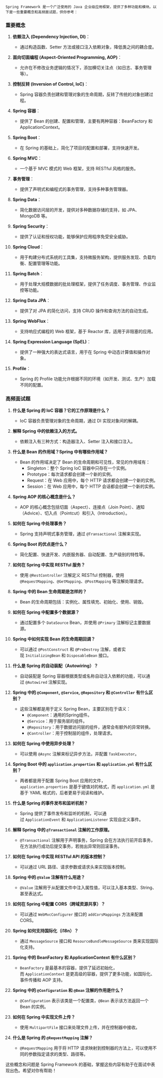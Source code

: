 	Spring Framework 是一个广泛使用的 Java 企业级应用框架，提供了多种功能和模块。以下是一些重要概念和高频面试题，供你参考：

### 重要概念

1. **依赖注入 (Dependency Injection, DI)**：
   - 通过构造函数、Setter 方法或接口注入依赖对象，降低类之间的耦合度。

2. **面向切面编程 (Aspect-Oriented Programming, AOP)**：
   - 允许在不修改业务逻辑的情况下，添加横切关注点（如日志、事务管理等）。

3. **控制反转 (Inversion of Control, IoC)**：
   - Spring 容器负责创建和管理对象的生命周期，反转了传统的对象创建过程。

4. **Spring 容器**：
   - 提供了 Bean 的创建、配置和管理，主要有两种容器：BeanFactory 和 ApplicationContext。

5. **Spring Boot**：
   - 在 Spring 的基础上，简化了项目的配置和部署，支持快速开发。

6. **Spring MVC**：
   - 一个基于 MVC 模式的 Web 框架，支持 RESTful 风格的服务。

7. **事务管理**：
   - 提供了声明式和编程式的事务管理，支持多种事务管理器。

8. **Spring Data**：
   - 简化数据访问层的开发，提供对多种数据存储的支持，如 JPA、MongoDB 等。
     
9. **Spring Security**：
    
    - 提供了认证和授权功能，能够保护应用程序免受安全威胁。
10. **Spring Cloud**：
    
    - 用于构建分布式系统的工具集，支持微服务架构，提供服务发现、负载均衡、配置管理等功能。
11. **Spring Batch**：
    
    - 用于处理大规模数据的批处理框架，提供了任务调度、事务管理、作业监控等功能。
12. **Spring Data JPA**：
    
    - 提供了对 JPA 的简化访问，支持 CRUD 操作和查询方法的自动生成。
13. **Spring WebFlux**：
    
    - 支持响应式编程的 Web 框架，基于 Reactor 库，适用于非阻塞的应用。
14. **Spring Expression Language (SpEL)**：
    
    - 提供了一种强大的表达式语言，用于在 Spring 中动态计算值和操作对象。
15. **Profile**：
    
    - Spring 的 Profile 功能允许根据不同的环境（如开发、测试、生产）加载不同的配置。

### 高频面试题

1. **什么是 Spring 的 IoC 容器？它的工作原理是什么？**
   - IoC 容器负责管理对象的生命周期，通过 DI 实现对象间的解耦。

2. **解释 Spring 中的依赖注入的方式。**
   - 依赖注入有三种方式：构造器注入、Setter 注入和接口注入。

3. **什么是 Bean 的作用域？Spring 中有哪些作用域？**
   - Bean 的作用域决定了 Bean 的生命周期和可见性，常见的作用域有：
     - Singleton：整个 Spring IoC 容器中只存在一个实例。
     - Prototype：每次请求都会创建一个新的实例。
     - Request：在 Web 应用中，每个 HTTP 请求都会创建一个新的实例。
     - Session：在 Web 应用中，每个 HTTP 会话都会创建一个新的实例。

4. **Spring AOP 的核心概念是什么？**
   - AOP 的核心概念包括切面（Aspect）、连接点（Join Point）、通知（Advice）、切入点（Pointcut）和引入（Introduction）。

5. **如何在 Spring 中处理事务？**
   - Spring 支持声明式事务管理，通过 `@Transactional` 注解来实现。

6. **Spring Boot 的优点是什么？**
   - 简化配置、快速开发、内嵌服务器、自动配置、生产级别的特性等。


8. **如何在 Spring 中实现 RESTful 服务？**
   - 使用 `@RestController` 注解定义 RESTful 控制器，使用 `@RequestMapping`、`@GetMapping`、`@PostMapping` 等注解处理请求。

9. **Spring 中的 Bean 生命周期是怎样的？**
   - Bean 的生命周期包括：实例化、属性填充、初始化、使用、销毁。

10. **如何在 Spring 中配置多个数据源？**
    - 通过配置多个 `DataSource` Bean，并使用 `@Primary` 注解标记主要数据源。
11. **Spring 中如何实现 Bean 的生命周期回调？**
    
    - 可以通过 `@PostConstruct` 和 `@PreDestroy` 注解，或者实现 `InitializingBean` 和 `DisposableBean` 接口。
12. **什么是 Spring 的自动装配（Autowiring）？**
    
    - 自动装配是 Spring 容器根据类型或名称自动注入依赖的功能，可以通过 `@Autowired` 注解实现。
13. **Spring 中的 `@Component`, `@Service`, `@Repository` 和 `@Controller` 有什么区别？**
    
    - 这些注解都是用于定义 Spring Bean，主要区别在于语义：
        - `@Component`：通用的Spring组件。
        - `@Service`：用于服务层的组件。
        - `@Repository`：用于数据访问层的组件，通常会有额外的异常转换。
        - `@Controller`：用于控制层的组件，处理请求。
14. **如何在 Spring 中使用异步处理？**
    
    - 可以使用 `@Async` 注解来标记异步方法，并配置 `TaskExecutor`。
15. **Spring Boot 中的 `application.properties` 和 `application.yml` 有什么区别？**
    
    - 两者都是用于配置 Spring Boot 应用的文件，`application.properties` 是基于键值对的格式，而 `application.yml` 是基于 YAML 格式的，后者更易于阅读和维护。
16. **什么是 Spring 的事件发布和监听机制？**
    
    - Spring 提供了事件发布和监听的机制，可以通过 `ApplicationEvent` 和 `ApplicationListener` 实现自定义事件。
17. **解释 Spring 中的 `@Transactional` 注解的工作原理。**
    
    - `@Transactional` 注解用于声明事务，Spring 会在方法执行前开启事务，在方法执行成功后提交事务，若抛出异常则回滚事务。
18. **如何在 Spring 中实现 RESTful API 的版本控制？**
    
    - 可以通过 URL 路径、请求参数或请求头来实现版本控制。
19. **Spring 中的 `@Value` 注解有什么用途？**
    
    - `@Value` 注解用于从配置文件中注入属性值，可以注入基本类型、String、甚至表达式。
20. **如何在 Spring 中配置 CORS（跨域资源共享）？**
    
    - 可以通过 `WebMvcConfigurer` 接口的 `addCorsMappings` 方法来配置 CORS。
21. **Spring 如何支持国际化（i18n）？**
    
    - 通过 `MessageSource` 接口和 `ResourceBundleMessageSource` 类来实现国际化支持。
22. **Spring 中的 BeanFactory 和 ApplicationContext 有什么区别？**
    
    - `BeanFactory` 是最基本的容器，提供了延迟初始化，而 `ApplicationContext` 是更高级的容器，提供了更多功能，如国际化、事件传播和 AOP 支持。
23. **Spring 中的 `@Configuration` 和 `@Bean` 注解的作用是什么？**
    
    - `@Configuration` 表示该类是一个配置类，`@Bean` 表示该方法返回一个 Bean 的实例。
24. **如何在 Spring 中实现文件上传？**
    
    - 使用 `MultipartFile` 接口来处理文件上传，并在控制器中接收。
25. **什么是 Spring 的 `@RequestMapping` 注解？**
    
    - `@RequestMapping` 用于将 HTTP 请求映射到控制器的方法上，可以使用不同的参数指定请求的类型、路径等。

这些概念和问题是 Spring Framework 的基础，掌握这些内容有助于在面试中表现出色。希望对你有帮助！